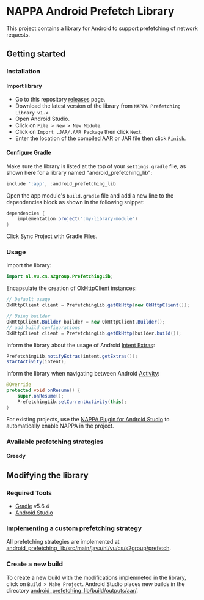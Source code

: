 # NAPPA Android Prefetch Library

This project contains a library for Android to support prefetching of network requests.

## Getting started

### Installation

#### Import library

* Go to this repository [releases](https://github.com/S2-group/NAPPA/releases) page.
* Download the latest version of the library from `NAPPA Prefetching Library v1.x`.
* Open Android Studio.
* Click on `File > New > New Module`.
* Click on `Import .JAR/.AAR Package` then click `Next`.
* Enter the location of the compiled AAR or JAR file then click `Finish`.

#### Configure Gradle

Make sure the library is listed at the top of your `settings.gradle` file, as shown here for a library named "android_prefetching_lib": 

```gradle
include ':app', :android_prefetching_lib
```

Open the app module's `build.gradle` file and add a new line to the dependencies block as shown in the following snippet: 

```gradle
dependencies {
    implementation project(":my-library-module")
}
```

Click Sync Project with Gradle Files.

### Usage

Import the library:

```java
import nl.vu.cs.s2group.PrefetchingLib;
``` 

Encapsulate the creation of [OkHttpClient](https://square.github.io/okhttp/4.x/okhttp/okhttp3/-ok-http-client/) instances:

```java
// Default usage
OkHttpClient client = PrefetchingLib.getOkHttp(new OkHttpClient());

// Using builder
OkHttpClient.Builder builder = new OkHttpClient.Builder();
// add build configurations
OkHttpClient client = PrefetchingLib.getOkHttp(builder.build());
```

Inform the library about the usage of Android [Intent Extras](https://developer.android.com/reference/android/content/Intent):

```java
PrefetchingLib.notifyExtras(intent.getExtras());
startActivity(intent); 
```

Inform the library when navigating between Android [Activity](https://developer.android.com/reference/android/app/Activity):

```java
@Override
protected void onResume() {
    super.onResume();
    PrefetchingLib.setCurrentActivity(this);
}
```

For existing projects, use the [NAPPA Plugin for Android Studio](../Android-Studio-Plugin) to automatically enable NAPPA in the project.


### Available prefetching strategies

#### Greedy



## Modifying the library

### Required Tools

* [Gradle](https://gradle.org/) v5.6.4
* [Android Studio](https://developer.android.com/studio)

### Implementing a custom prefetching strategy

All prefetching strategies are implemented at [android_prefetching_lib/src/main/java/nl/vu/cs/s2group/prefetch](android_prefetching_lib/src/main/java/nl/vu/cs/s2group/prefetch).



### Create a new build 

To create a new build with the modifications implemneted in the library, click on `Build > Make Project`.
Android Studio places new builds in the directory [android_prefetching_lib/build/outputs/aar/](android_prefetching_lib/build/outputs/aar).